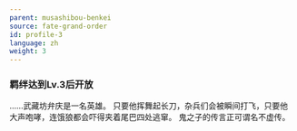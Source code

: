 ```yaml
---
parent: musashibou-benkei
source: fate-grand-order
id: profile-3
language: zh
weight: 3
---
```


### 羁绊达到Lv.3后开放

……武藏坊弁庆是一名英雄。
只要他挥舞起长刀，杂兵们会被瞬间打飞，只要他大声咆哮，连饿狼都会吓得夹着尾巴四处逃窜。
鬼之子的传言正可谓名不虚传。
